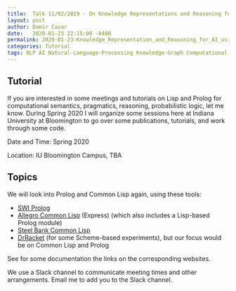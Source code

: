 ---title:  Talk 11/02/2019 - On Knowledge Representations and Reasoning for AI using Lisp and Prologlayout: postauthor: Damir Cavardate:   2020-01-23 22:15:00 -0400permalink: 2020-01-23-Knowledge_Representation_and_Reasoning_for_AI_using_Lisp_Prologcategories: Tutorialtags: NLP AI Natural-Language-Processing Knowledge-Graph Computational-Linguistics Lisp Prolog Semantics Pragmatics Probabilistic-Logic---## TutorialIf you are interested in some meetings and tutorials on Lisp and Prolog for computational semantics, pragmatics, reasoning, probabilistic logic, let me know. During Spring 2020 I will organize some sessions here at Indiana University at Bloomington to go over some publications, tutorials, and work through some code.Date and Time: Spring 2020Location: IU Bloomington Campus, TBA## TopicsWe will look into Prolog and Common Lisp again, using these tools:- [SWI Prolog](https://www.swi-prolog.org/)- [Allegro Common Lisp](https://franz.com/products/allegro-common-lisp/) (Express) (which also includes a Lisp-based Prolog module)- [Steel Bank Common Lisp](http://www.sbcl.org/)- [DrRacket](https://racket-lang.org/) (for some Scheme-based experiments), but our focus would be on Common Lisp and PrologSee for some documentation the links on the corresponding websites.We use a Slack channel to communicate meeting times and other arrangements. Email me to add you to the Slack channel.